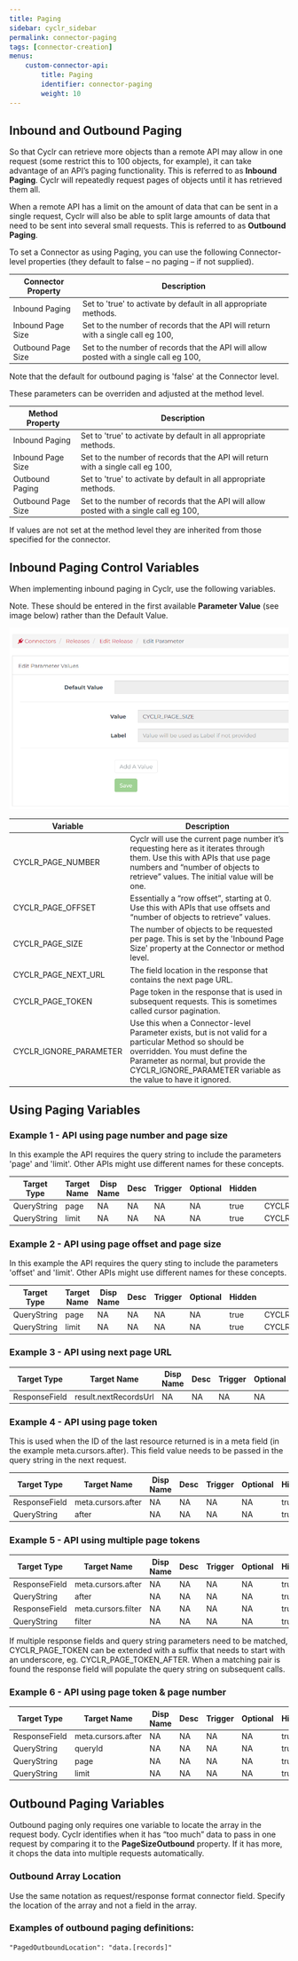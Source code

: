 ```yaml
---
title: Paging
sidebar: cyclr_sidebar
permalink: connector-paging
tags: [connector-creation]
menus:
    custom-connector-api:
        title: Paging
        identifier: connector-paging
        weight: 10
---
```


## Inbound and Outbound Paging

So that Cyclr can retrieve more objects than a remote API may allow in one request (some restrict this to 100 objects, for example), it can take advantage of an API’s paging functionality. This is referred to as **Inbound Paging**. Cyclr will repeatedly request pages of objects until it has retrieved them all.

When a remote API has a limit on the amount of data that can be sent in a single request, Cyclr will also be able to split large amounts of data that need to be sent into several small requests. This is referred to as **Outbound Paging**.

To set a Connector as using Paging, you can use the following Connector-level properties (they default to false – no paging – if not supplied).

| Connector Property | Description |
| --- | --- |
| Inbound Paging | Set to 'true' to activate by default in all appropriate methods. |
| Inbound Page Size |Set to the number of records that the API will return with a single call eg 100, |
| Outbound Page Size |Set to the number of records that the API will allow posted with a single call eg 100, | 

Note that the default for outbound paging is 'false' at the Connector level.
 
These parameters can be overriden and adjusted at the method level.

| Method Property | Description |
| --- | --- |
| Inbound Paging | Set to 'true' to activate by default in all appropriate methods. |
| Inbound Page Size |Set to the number of records that the API will return with a single call eg 100, |
| Outbound Paging | Set to 'true' to activate by default in all appropriate methods. |
| Outbound Page Size |Set to the number of records that the API will allow posted with a single call eg 100, | 

If values are not set at the method level they are inherited from those specified for the connector. 


## Inbound Paging Control Variables

When implementing inbound paging in Cyclr, use the following variables.

Note. These should be entered in the first available **Parameter Value** (see image below) rather than the Default Value.

![Where to enter Paging Params](./images/first-field-value.png)

| Variable | Description |
| --- | --- |
| CYCLR_PAGE_NUMBER | Cyclr will use the current page number it’s requesting here as it iterates through them. Use this with APIs that use page numbers and “number of objects to retrieve” values. The initial value will be one. |
| CYCLR_PAGE_OFFSET | Essentially a “row offset”, starting at 0. Use this with APIs that use offsets and “number of objects to retrieve” values. |
| CYCLR_PAGE_SIZE | The number of objects to be requested per page. This is set by the 'Inbound Page Size' property at the Connector or method level. |
| CYCLR_PAGE_NEXT_URL | The field location in the response that contains the next page URL. |
| CYCLR_PAGE_TOKEN | Page token in the response that is used in subsequent requests. This is sometimes called cursor pagination.
| CYCLR_IGNORE_PARAMETER |Use this when a Connector-level Parameter exists, but is not valid for a particular Method so should be overridden. You must define the Parameter as normal, but provide the CYCLR_IGNORE_PARAMETER variable as the value to have it ignored. |

## Using Paging Variables

### Example 1 - API using page number and page size

In this example the API requires the query string to include the parameters 'page' and 'limit'.  Other APIs might use different names for these concepts.

| Target Type | Target Name | Disp Name | Desc | Trigger | Optional | Hidden | Value |
| --- | --- | --- | --- | --- | --- | --- | --- |
| QueryString| page | NA | NA | NA | NA | true | CYCLR_PAGE_NUMBER |
| QueryString| limit | NA | NA | NA | NA | true | CYCLR_PAGE_SIZE |

### Example 2 - API using page offset and page size

In this example the API requires the query sting to include the parameters 'offset' and 'limit'.  Other APIs might use different names for these concepts.

| Target Type | Target Name | Disp Name | Desc | Trigger | Optional | Hidden | Value |
| --- | --- | --- | --- | --- | --- | --- | --- |
| QueryString| page | NA | NA | NA | NA | true | CYCLR_PAGE_OFFSET |
| QueryString| limit | NA | NA | NA | NA | true | CYCLR_PAGE_SIZE |

### Example 3 - API using next page URL

| Target Type | Target Name | Disp Name | Desc | Trigger | Optional | Hidden | Value |
| --- | --- | --- | --- | --- | --- | --- | --- |
| ResponseField| result.nextRecordsUrl | NA | NA | NA | NA | true | CYCLR_PAGE_NEXT_URL |
  
### Example 4 - API using page token

This is used when the ID of the last resource returned is in a meta field (in the example meta.cursors.after). This field value needs to be passed in the query string in the next request.

| Target Type | Target Name | Disp Name | Desc | Trigger | Optional | Hidden | Value |
| --- | --- | --- | --- | --- | --- | --- | --- |
| ResponseField | meta.cursors.after | NA | NA | NA | NA | true | CYCLR_PAGE_TOKEN |
| QueryString | after | NA | NA | NA | NA | true | CYCLR_PAGE_TOKEN |
  
### Example 5 - API using multiple page tokens

| Target Type | Target Name | Disp Name | Desc | Trigger | Optional | Hidden | Value |
| --- | --- | --- | --- | --- | --- | --- | --- |
| ResponseField | meta.cursors.after | NA | NA | NA | NA | true | CYCLR_PAGE_TOKEN_AFTER |
| QueryString | after | NA | NA | NA | NA | true | CYCLR_PAGE_TOKEN_AFTER |
| ResponseField | meta.cursors.filter | NA | NA | NA | NA | true | CYCLR_PAGE_TOKEN_FILTER |
| QueryString | filter | NA | NA | NA | NA | true | CYCLR_PAGE_TOKEN_FILTER |

If multiple response fields and query string parameters need to be matched, CYCLR_PAGE_TOKEN can be extended with a suffix that needs to start with an underscore, eg. CYCLR_PAGE_TOKEN_AFTER. When a matching pair is found the response field will populate the query string on subsequent calls.

### Example 6 - API using page token & page number

| Target Type | Target Name | Disp Name | Desc | Trigger | Optional | Hidden | Value |
| --- | --- | --- | --- | --- | --- | --- | --- |
| ResponseField | meta.cursors.after | NA | NA | NA | NA | true | CYCLR_PAGE_TOKEN |
| QueryString | queryId | NA | NA | NA | NA | true | CYCLR_PAGE_TOKEN |
| QueryString| page | NA | NA | NA | NA | true | CYCLR_PAGE_NUMBER |
| QueryString| limit | NA | NA | NA | NA | true | CYCLR_PAGE_SIZE |

## Outbound Paging Variables

Outbound paging only requires one variable to locate the array in the request body. Cyclr identifies when it has “too much” data to pass in one request by comparing it to the **PageSizeOutbound** property. If it has more, it chops the data into multiple requests automatically.

### Outbound Array Location

Use the same notation as request/response format connector field. Specify the location of the array and not a field in the array.

### Examples of outbound paging definitions:

    "PagedOutboundLocation": "data.[records]"
